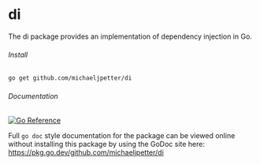 # di
The di package provides an implementation of dependency injection in Go.

###### Install
```sh
go get github.com/michaeljpetter/di
```

###### Documentation
[![Go Reference](https://pkg.go.dev/badge/github.com/michaeljpetter/di.svg)](https://pkg.go.dev/github.com/michaeljpetter/di)

Full `go doc` style documentation for the package can be viewed online without
installing this package by using the GoDoc site here:
https://pkg.go.dev/github.com/michaeljpetter/di
